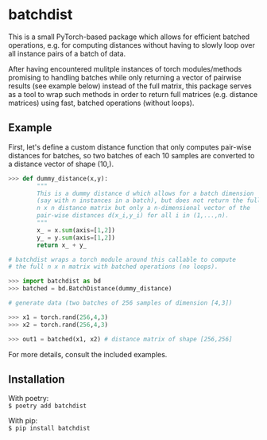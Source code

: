 # batchdist  

This is a small PyTorch-based package which allows for efficient batched operations, e.g. for computing distances without having to slowly loop over all instance pairs of a batch of data.

After having encountered mulitple instances of torch modules/methods promising to handling batches while only returning a vector of pairwise results (see example below) instead of the full matrix, this package serves as a tool to wrap such methods in order to return full matrices (e.g. distance matrices) using fast, batched operations (without loops). 

## Example  

First, let's define a custom distance function that only computes pair-wise distances for batches, so two batches of each 10 samples are 
converted to a distance vector of shape (10,).
```python  
>>> def dummy_distance(x,y):
        """
        This is a dummy distance d which allows for a batch dimension 
        (say with n instances in a batch), but does not return the full 
        n x n distance matrix but only a n-dimensional vector of the 
        pair-wise distances d(x_i,y_i) for all i in (1,...,n). 
        """
        x_ = x.sum(axis=[1,2])
        y_ = y.sum(axis=[1,2])
        return x_ + y_

# batchdist wraps a torch module around this callable to compute 
# the full n x n matrix with batched operations (no loops). 

>>> import batchdist as bd
>>> batched = bd.BatchDistance(dummy_distance)

# generate data (two batches of 256 samples of dimension [4,3])

>>> x1 = torch.rand(256,4,3)
>>> x2 = torch.rand(256,4,3)

>>> out1 = batched(x1, x2) # distance matrix of shape [256,256]
```
 
For more details, consult the included examples.

## Installation 

With poetry:  
```$ poetry add batchdist```  
 
With pip:  
```$ pip install batchdist```   

